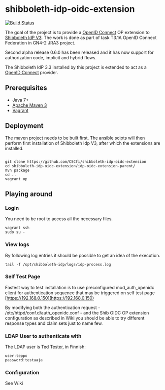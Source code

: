 # shibboleth-idp-oidc-extension

[![Build Status](https://travis-ci.org/CSCfi/shibboleth-idp-oidc-extension.svg?branch=master)](https://travis-ci.org/CSCfi/shibboleth-idp-oidc-extension)

The goal of the project is to provide a [OpenID Connect](http://openid.net/connect/) OP extension to [Shibboleth IdP V3](https://wiki.shibboleth.net/confluence/display/IDP30/Home). The work is done as part of task T3.1A OpenID Connect Federation in GN4-2 JRA3 project.

Second alpha release 0.6.0 has been released and it has now support for authorization code, implicit and hybrid flows. 

The Shibboleth IdP 3.3 installed by this project is extended to act as a [OpenID Connect](http://openid.net/connect/) provider.  


## Prerequisites
- Java 7+
- [Apache Maven 3](https://maven.apache.org/)
- [Vagrant](https://www.vagrantup.com/)

## Deployment
The maven project needs to be built first. The ansible scipts will then perform first installation of Shibboleth Idp V3, after which the extensions are installed. 

```

git clone https://github.com/CSCfi/shibboleth-idp-oidc-extension
cd shibboleth-idp-oidc-extension/idp-oidc-extension-parent/
mvn package
cd ..
vagrant up

```

## Playing around

### Login
You need to be root to access all the necessary files. 
```
vagrant ssh
sudo su -
```

### View logs
By following log entries it should be possible to get an idea of the execution.
```
tail -f /opt/shibboleth-idp/logs/idp-process.log
``` 

### Self Test Page
Fastest way to test installation is to use preconfigured mod_auth_openidc client for authentication sequence that may be triggered on self test page [https://192.168.0.150](https://192.168.0.150)

By modifying both the authentication request - /etc/httpd/conf.d/auth_openidc.conf - and the Shib OIDC OP extension configuration as described in Wiki you should be able to try different response types and claim sets just to name few.   

### LDAP User to authenticate with
The LDAP user is Ted Tester, in Finnish:

```
user:teppo
password:testaaja
```

### Configuration
See Wiki

